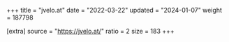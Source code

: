 +++
title = "jvelo.at"
date = "2022-03-22"
updated = "2024-01-07"
weight = 187798

[extra]
source = "https://jvelo.at/"
ratio = 2
size = 183
+++
